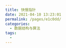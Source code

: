 ```yaml
---
title: 快慢指针
date: 2021-04-10 13:23:01
permalink: /pages/e1c0dd/
categories:
  - 数据结构与算法
tags:
  - 
---
```

